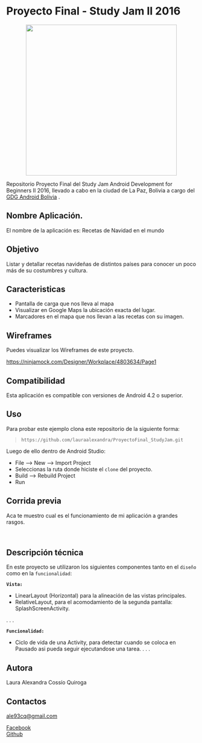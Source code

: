 Proyecto Final - Study Jam II 2016
===
<div align="center">
    <center>
        <img src="http://developerstudyjams.com/images/masthead.png" width="400px"/>
    </center>
</div>

Repositorio Proyecto Final del Study Jam Android Development for Beginners II 2016, llevado a cabo en la ciudad de La Paz, Bolivia a cargo del <a target="_blank" href="http://www.gdg.androidbolivia.com">GDG Android Bolivia</a> .

Nombre Aplicación.
---
El nombre de la aplicación es: Recetas de Navidad en el mundo

Objetivo
---
Listar y detallar recetas navideñas de distintos países para conocer un poco más de su costumbres y cultura.

Caracteristicas
---
* Pantalla de carga que nos lleva al mapa
* Visualizar en Google Maps la ubicación exacta del lugar.
* Marcadores en el mapa que nos llevan a las recetas con su imagen.

Wireframes
---
Puedes visualizar los Wireframes de este proyecto.

https://ninjamock.com/Designer/Workplace/4803634/Page1

Compatibilidad
---
Esta aplicación es compatible con versiones de Android 4.2 o superior.

Uso
---------
Para probar este ejemplo clona este repositorio de la siguiente forma:
>
>     https://github.com/lauraalexandra/ProyectoFinal_StudyJam.git

Luego de ello dentro de Android Studio:

* File --> New --> Import Project
* Seleccionas la ruta donde hiciste el `clone` del proyecto.
* Build --> Rebuild Project
* Run

Corrida previa
---


Aca te muestro cual es el funcionamiento de mi aplicación a grandes rasgos.

<br>



Descripción técnica
---
En este proyecto se utilizaron los siguientes componentes tanto en el `diseño` como en la `funcionalidad`:

**`Vista:`**
* LinearLayout (Horizontal) para la alineación de las vistas principales.
* RelativeLayout, para el acomodamiento de la segunda pantalla: SplashScreenActivity.

.
.
.

**`Funcionalidad:`**

* Ciclo de vida de una Activity, para detectar cuando se coloca en Pausado asi pueda seguir ejecutandose una tarea.
.
.
.

Autora
---
Laura Alexandra Cossío Quiroga

Contactos
---
ale93cq@gmail.com

[Facebook](https://web.facebook.com/laurita.c.quiroga) <br>
[Github](https://github.com/LauraAlexandra)<br>
